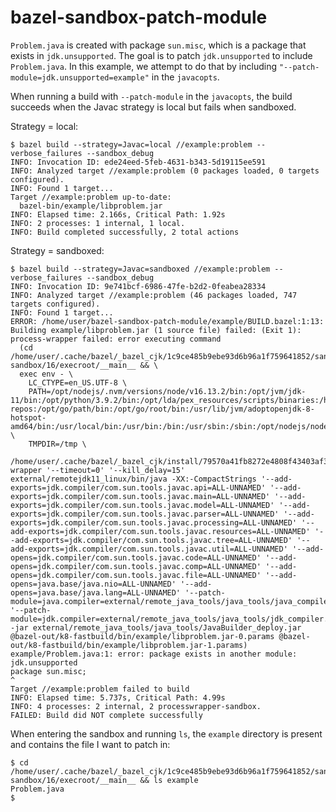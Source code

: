 # bazel-sandbox-patch-module

`Problem.java` is created with package `sun.misc`, which is a package that exists in `jdk.unsupported`. The goal is to patch `jdk.unsupported` to include `Problem.java`.
In this example, we attempt to do that by including `"--patch-module=jdk.unsupported=example"` in the `javacopts`.

When running a build with `--patch-module` in the `javacopts`, the build succeeds when the Javac strategy is local but fails when sandboxed.

Strategy = local:
```
$ bazel build --strategy=Javac=local //example:problem --verbose_failures --sandbox_debug
INFO: Invocation ID: ede24eed-5feb-4631-b343-5d19115ee591
INFO: Analyzed target //example:problem (0 packages loaded, 0 targets configured).
INFO: Found 1 target...
Target //example:problem up-to-date:
  bazel-bin/example/libproblem.jar
INFO: Elapsed time: 2.166s, Critical Path: 1.92s
INFO: 2 processes: 1 internal, 1 local.
INFO: Build completed successfully, 2 total actions
```

Strategy = sandboxed:
```
$ bazel build --strategy=Javac=sandboxed //example:problem --verbose_failures --sandbox_debug
INFO: Invocation ID: 9e741bcf-6986-47fe-b2d2-0feabea28334
INFO: Analyzed target //example:problem (46 packages loaded, 747 targets configured).
INFO: Found 1 target...
ERROR: /home/user/bazel-sandbox-patch-module/example/BUILD.bazel:1:13: Building example/libproblem.jar (1 source file) failed: (Exit 1): process-wrapper failed: error executing command
  (cd /home/user/.cache/bazel/_bazel_cjk/1c9ce485b9ebe93d6b96a1f759641852/sandbox/processwrapper-sandbox/16/execroot/__main__ && \
  exec env - \
    LC_CTYPE=en_US.UTF-8 \
    PATH=/opt/nodejs/.nvm/versions/node/v16.13.2/bin:/opt/jvm/jdk-11/bin:/opt/python/3.9.2/bin:/opt/lda/pex_resources/scripts/binaries:/home/user/bin:/opt/git/bin:/home/user/go-repos:/opt/go/path/bin:/opt/go/root/bin:/usr/lib/jvm/adoptopenjdk-8-hotspot-amd64/bin:/usr/local/bin:/usr/bin:/bin:/usr/sbin:/sbin:/opt/nodejs/node_modules/bin:/opt/nodejs/node_modules/bin \
    TMPDIR=/tmp \
  /home/user/.cache/bazel/_bazel_cjk/install/79570a41fb8272e4808f43403af3b38c/process-wrapper '--timeout=0' '--kill_delay=15' external/remotejdk11_linux/bin/java -XX:-CompactStrings '--add-exports=jdk.compiler/com.sun.tools.javac.api=ALL-UNNAMED' '--add-exports=jdk.compiler/com.sun.tools.javac.main=ALL-UNNAMED' '--add-exports=jdk.compiler/com.sun.tools.javac.model=ALL-UNNAMED' '--add-exports=jdk.compiler/com.sun.tools.javac.parser=ALL-UNNAMED' '--add-exports=jdk.compiler/com.sun.tools.javac.processing=ALL-UNNAMED' '--add-exports=jdk.compiler/com.sun.tools.javac.resources=ALL-UNNAMED' '--add-exports=jdk.compiler/com.sun.tools.javac.tree=ALL-UNNAMED' '--add-exports=jdk.compiler/com.sun.tools.javac.util=ALL-UNNAMED' '--add-opens=jdk.compiler/com.sun.tools.javac.code=ALL-UNNAMED' '--add-opens=jdk.compiler/com.sun.tools.javac.comp=ALL-UNNAMED' '--add-opens=jdk.compiler/com.sun.tools.javac.file=ALL-UNNAMED' '--add-opens=java.base/java.nio=ALL-UNNAMED' '--add-opens=java.base/java.lang=ALL-UNNAMED' '--patch-module=java.compiler=external/remote_java_tools/java_tools/java_compiler.jar' '--patch-module=jdk.compiler=external/remote_java_tools/java_tools/jdk_compiler.jar' -jar external/remote_java_tools/java_tools/JavaBuilder_deploy.jar @bazel-out/k8-fastbuild/bin/example/libproblem.jar-0.params @bazel-out/k8-fastbuild/bin/example/libproblem.jar-1.params)
example/Problem.java:1: error: package exists in another module: jdk.unsupported
package sun.misc;
^
Target //example:problem failed to build
INFO: Elapsed time: 5.737s, Critical Path: 4.99s
INFO: 4 processes: 2 internal, 2 processwrapper-sandbox.
FAILED: Build did NOT complete successfully
```

When entering the sandbox and running `ls`, the `example` directory is present and contains the file I want to patch in:

```
$ cd /home/user/.cache/bazel/_bazel_cjk/1c9ce485b9ebe93d6b96a1f759641852/sandbox/processwrapper-sandbox/16/execroot/__main__ && ls example
Problem.java
$
```
